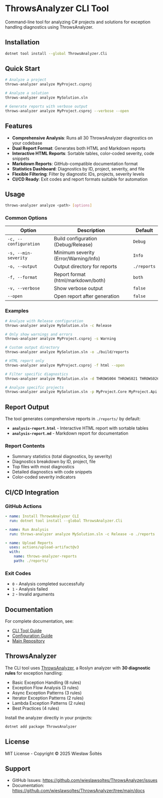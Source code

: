 # ThrowsAnalyzer CLI Tool

Command-line tool for analyzing C# projects and solutions for exception handling diagnostics using ThrowsAnalyzer.

## Installation

```bash
dotnet tool install --global ThrowsAnalyzer.Cli
```

## Quick Start

```bash
# Analyze a project
throws-analyzer analyze MyProject.csproj

# Analyze a solution
throws-analyzer analyze MySolution.sln

# Generate reports with verbose output
throws-analyzer analyze MyProject.csproj --verbose --open
```

## Features

- **Comprehensive Analysis**: Runs all 30 ThrowsAnalyzer diagnostics on your codebase
- **Dual Report Format**: Generates both HTML and Markdown reports
- **Interactive HTML Reports**: Sortable tables, color-coded severity, code snippets
- **Markdown Reports**: GitHub-compatible documentation format
- **Statistics Dashboard**: Diagnostics by ID, project, severity, and file
- **Flexible Filtering**: Filter by diagnostic IDs, projects, severity levels
- **CI/CD Ready**: Exit codes and report formats suitable for automation

## Usage

```bash
throws-analyzer analyze <path> [options]
```

### Common Options

| Option | Description | Default |
|--------|-------------|---------|
| `-c, --configuration` | Build configuration (Debug/Release) | `Debug` |
| `-s, --min-severity` | Minimum severity (Error/Warning/Info) | `Info` |
| `-o, --output` | Output directory for reports | `./reports` |
| `-f, --format` | Report format (html/markdown/both) | `both` |
| `-v, --verbose` | Show verbose output | `false` |
| `--open` | Open report after generation | `false` |

### Examples

```bash
# Analyze with Release configuration
throws-analyzer analyze MySolution.sln -c Release

# Only show warnings and errors
throws-analyzer analyze MyProject.csproj -s Warning

# Custom output directory
throws-analyzer analyze MySolution.sln -o ./build/reports

# HTML report only
throws-analyzer analyze MyProject.csproj -f html --open

# Filter specific diagnostics
throws-analyzer analyze MySolution.sln -d THROWS004 THROWS021 THROWS026

# Analyze specific projects
throws-analyzer analyze MySolution.sln -p MyProject.Core MyProject.Api
```

## Report Output

The tool generates comprehensive reports in `./reports/` by default:

- **`analysis-report.html`** - Interactive HTML report with sortable tables
- **`analysis-report.md`** - Markdown report for documentation

### Report Contents

- Summary statistics (total diagnostics, by severity)
- Diagnostics breakdown by ID, project, file
- Top files with most diagnostics
- Detailed diagnostics with code snippets
- Color-coded severity indicators

## CI/CD Integration

### GitHub Actions

```yaml
- name: Install ThrowsAnalyzer CLI
  run: dotnet tool install --global ThrowsAnalyzer.Cli

- name: Run Analysis
  run: throws-analyzer analyze MySolution.sln -c Release -o ./reports

- name: Upload Reports
  uses: actions/upload-artifact@v3
  with:
    name: throws-analyzer-reports
    path: ./reports/
```

### Exit Codes

- `0` - Analysis completed successfully
- `1` - Analysis failed
- `2` - Invalid arguments

## Documentation

For complete documentation, see:
- [CLI Tool Guide](https://github.com/wieslawsoltes/ThrowsAnalyzer/blob/main/docs/CLI_TOOL.md)
- [Configuration Guide](https://github.com/wieslawsoltes/ThrowsAnalyzer/blob/main/docs/CONFIGURATION_GUIDE.md)
- [Main Repository](https://github.com/wieslawsoltes/ThrowsAnalyzer)

## ThrowsAnalyzer

The CLI tool uses [ThrowsAnalyzer](https://www.nuget.org/packages/ThrowsAnalyzer), a Roslyn analyzer with **30 diagnostic rules** for exception handling:

- Basic Exception Handling (8 rules)
- Exception Flow Analysis (3 rules)
- Async Exception Patterns (3 rules)
- Iterator Exception Patterns (2 rules)
- Lambda Exception Patterns (2 rules)
- Best Practices (4 rules)

Install the analyzer directly in your projects:

```bash
dotnet add package ThrowsAnalyzer
```

## License

MIT License - Copyright © 2025 Wiesław Šoltés

## Support

- GitHub Issues: https://github.com/wieslawsoltes/ThrowsAnalyzer/issues
- Documentation: https://github.com/wieslawsoltes/ThrowsAnalyzer/tree/main/docs
